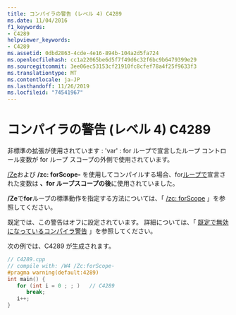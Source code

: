 ```yaml
---
title: コンパイラの警告 (レベル 4) C4289
ms.date: 11/04/2016
f1_keywords:
- C4289
helpviewer_keywords:
- C4289
ms.assetid: 0dbd2863-4cde-4e16-894b-104a2d5fa724
ms.openlocfilehash: cc1a22065be6d5f7f49d6c32f6bc9b6479399e29
ms.sourcegitcommit: 3ee06ec53153cf21910fc8cfef78a4f25f9633f3
ms.translationtype: MT
ms.contentlocale: ja-JP
ms.lasthandoff: 11/26/2019
ms.locfileid: "74541967"
---
```

# <a name="compiler-warning-level-4-c4289"></a>コンパイラの警告 (レベル 4) C4289

非標準の拡張が使用されています : 'var' : for ループで宣言したループ コントロール変数が for ループ スコープの外側で使用されています。

[/Ze](../../build/reference/za-ze-disable-language-extensions.md)および **/zc: forScope-** を使用してコンパイルする場合、for[ループで](../../cpp/for-statement-cpp.md)宣言された変数は **、for ループスコープの後**に使用されていました。

**/Ze**で**for**ループの標準動作を指定する方法については、「 [/zc: forScope](../../build/reference/zc-forscope-force-conformance-in-for-loop-scope.md) 」を参照してください。

既定では、この警告はオフに設定されています。 詳細については、「 [既定で無効になっているコンパイラ警告](../../preprocessor/compiler-warnings-that-are-off-by-default.md) 」を参照してください。

次の例では、C4289 が生成されます。

```cpp
// C4289.cpp
// compile with: /W4 /Zc:forScope-
#pragma warning(default:4289)
int main() {
   for (int i = 0 ; ; )   // C4289
      break;
   i++;
}
```